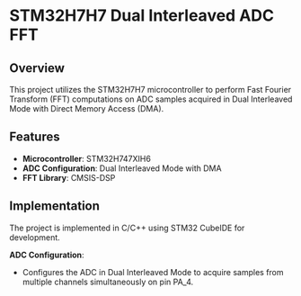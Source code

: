 # STM32H7H7 Dual Interleaved ADC FFT

## Overview

This project utilizes the STM32H7H7 microcontroller to perform Fast Fourier Transform (FFT) computations on ADC samples acquired in Dual Interleaved Mode with Direct Memory Access (DMA).

## Features

- **Microcontroller**: STM32H747XIH6
- **ADC Configuration**: Dual Interleaved Mode with DMA
- **FFT Library**: CMSIS-DSP

## Implementation

The project is implemented in C/C++ using STM32 CubeIDE for development.

**ADC Configuration**:
   - Configures the ADC in Dual Interleaved Mode to acquire samples from multiple channels simultaneously on pin PA_4.



